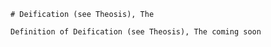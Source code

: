 
    # Deification (see Theosis), The

    Definition of Deification (see Theosis), The coming soon
    
